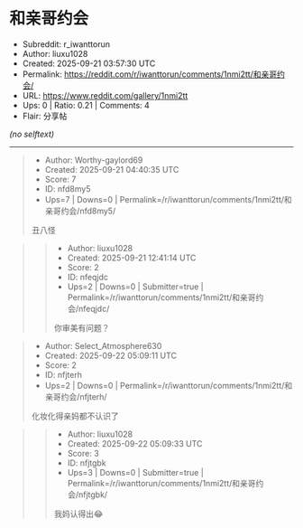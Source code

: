 # 和亲哥约会

- Subreddit: r_iwanttorun
- Author: liuxu1028
- Created: 2025-09-21 03:57:30 UTC
- Permalink: https://reddit.com/r/iwanttorun/comments/1nmi2tt/和亲哥约会/
- URL: https://www.reddit.com/gallery/1nmi2tt
- Ups: 0 | Ratio: 0.21 | Comments: 4
- Flair: 分享帖

_(no selftext)_

---

> - Author: Worthy-gaylord69
> - Created: 2025-09-21 04:40:35 UTC
> - Score: 7
> - ID: nfd8my5
> - Ups=7 | Downs=0 | Permalink=/r/iwanttorun/comments/1nmi2tt/和亲哥约会/nfd8my5/
>
> 丑八怪

>> - Author: liuxu1028
>> - Created: 2025-09-21 12:41:14 UTC
>> - Score: 2
>> - ID: nfeqjdc
>> - Ups=2 | Downs=0 | Submitter=true | Permalink=/r/iwanttorun/comments/1nmi2tt/和亲哥约会/nfeqjdc/
>>
>> 你审美有问题？

> - Author: Select_Atmosphere630
> - Created: 2025-09-22 05:09:11 UTC
> - Score: 2
> - ID: nfjterh
> - Ups=2 | Downs=0 | Permalink=/r/iwanttorun/comments/1nmi2tt/和亲哥约会/nfjterh/
>
> 化妆化得亲妈都不认识了

>> - Author: liuxu1028
>> - Created: 2025-09-22 05:09:33 UTC
>> - Score: 3
>> - ID: nfjtgbk
>> - Ups=3 | Downs=0 | Submitter=true | Permalink=/r/iwanttorun/comments/1nmi2tt/和亲哥约会/nfjtgbk/
>>
>> 我妈认得出😂
